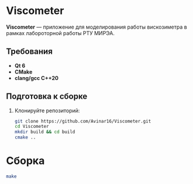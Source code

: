 # Viscometer

**Viscometer** — приложение для моделирования работы вискозиметра в рамках лабороторной работы РТУ МИРЭА.

## Требования

- **Qt 6**
- **CMake**
- **clang/gcc C++20**

## Подготовка к сборке

1. Клонируйте репозиторий:

   ```bash
   git clone https://github.com/Avinar16/Viscometer.git
   cd Viscometer
   mkdir build && cd build
   cmake ..
   ```
# Cборка
```bash
make
```
